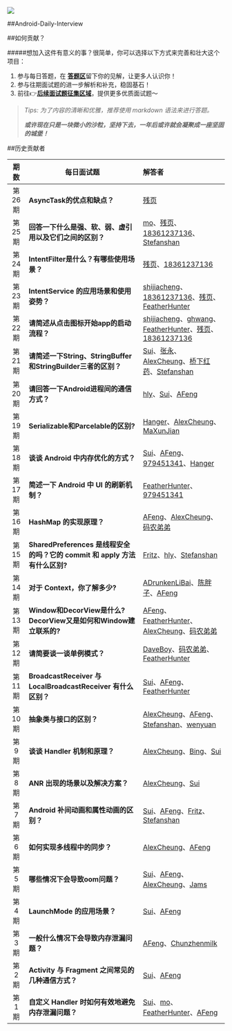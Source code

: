 
![](https://github.com/Moosphan/Android-Daily-Interview/blob/37a5fe557c05746401211994cafe5b4a8f6c35e9/android-interview/arts/logo.png)

##Android-Daily-Interview

##如何贡献？

#####想加入这件有意义的事？很简单，你可以选择以下方式来完善和壮大这个项目：

1. 参与每日答题，在 [**答题区**](https://github.com/Moosphan/Android-Daily-Interview/issues)留下你的见解，让更多人认识你！
2. 参与往期面试题的进一步解析和补充，稳固基石！
3. 前往👉[**后续面试题征集区域**](https://github.com/Moosphan/Android-Daily-Interview/issues/20)，提供更多优质面试题～

> *Tips: 为了内容的清晰和优雅，推荐使用 markdown 语法来进行答题。*
>
> ***或许现在只是一块微小的沙粒，坚持下去，一年后或许就会凝聚成一座坚固的城堡！***

##历史贡献者

| 期数 | 每日面试题                                                   | 解答者                                   |
| :-------: | ------------------------------------------------------------ | :----------------------------------------------------------- |
| 第26期 | **AsyncTask的优点和缺点？** | [残页](https://github.com/canyie) |
| 第25期 | **回答一下什么是强、软、弱、虚引用以及它们之间的区别？** | [mo](https://github.com/moz1q1)、[残页](https://github.com/canyie)、[18361237136](https://github.com/18361237136)、[Stefanshan](https://github.com/StefanShan) |
| 第24期 | **IntentFilter是什么？有哪些使用场景？** | [残页](https://github.com/canyie)、[18361237136](https://github.com/18361237136) |
| 第23期 | **IntentService 的应用场景和使用姿势？** | [shijiacheng](https://github.com/shijiacheng)、[18361237136](https://github.com/18361237136)、[残页](https://github.com/canyie)、[FeatherHunter](https://github.com/FeatherHunter) |
| 第22期 | **请简述从点击图标开始app的启动流程？** | [shijiacheng](https://github.com/shijiacheng)、[ghwang](https://github.com/429329513wanting)、[FeatherHunter](https://github.com/FeatherHunter)、[残页](https://github.com/canyie)、[18361237136](https://github.com/18361237136) |
| 第21期 | **请简述一下String、StringBuffer和StringBuilder三者的区别？** | [Sui](https://github.com/Ssuiyingsen)、[张永](https://github.com/SHPDZY)、[AlexCheung](https://github.com/Alex-Cin)、[桥下红药](https://github.com/dingyong666)、[Stefanshan](https://github.com/StefanShan) |
| 第20期 | **请回答一下Android进程间的通信方式？**  | [hly](https://github.com/leon5458)、[Sui](https://github.com/Ssuiyingsen)、[AFeng](https://github.com/Moosphan) |
| 第19期 | **Serializable和Parcelable的区别?**  | [Hanger](https://github.com/q514414232)、[AlexCheung](https://github.com/Alex-Cin)、[MaXunJian](https://github.com/maxunjian) |
| 第18期 | **谈谈 Android 中内存优化的方式？**  | [Sui](https://github.com/Ssuiyingsen)、[AFeng](https://github.com/Moosphan)、[979451341](https://github.com/979451341)、[Hanger](https://github.com/q514414232) |
| 第17期 | **简述一下 Android 中 UI 的刷新机制？**  | [FeatherHunter](https://github.com/FeatherHunter)、[979451341](https://github.com/979451341) |
| 第16期 | **HashMap 的实现原理？**  | [AFeng](https://github.com/Moosphan)、[AlexCheung](https://github.com/Alex-Cin)、[码农弟弟](https://github.com/manondidi) |
| 第15期 | **SharedPreferences 是线程安全的吗？它的 commit 和 apply 方法有什么区别?**  | [Fritz](https://github.com/Fritz-Xu)、[hly](https://github.com/leon5458)、[Stefanshan](https://github.com/StefanShan) |
| 第14期 | **对于 Context，你了解多少?**  | [ADrunkenLiBai](https://github.com/ADrunkenLiBai)、[陈胖子](https://github.com/603751448)、[AFeng](https://github.com/Moosphan) |
| 第13期 | **Window和DecorView是什么?DecorView又是如何和Window建立联系的?**  | [AFeng](https://github.com/Moosphan)、[FeatherHunter](https://github.com/FeatherHunter)、[AlexCheung](https://github.com/Alex-Cin)、[码农弟弟](https://github.com/manondidi) |
| 第12期 | **请简要谈一谈单例模式？**                                   | [DaveBoy](https://github.com/DaveBoy)、[码农弟弟](https://github.com/manondidi)、[FeatherHunter](https://github.com/FeatherHunter) |
| 第11期 | **BroadcastReceiver 与 LocalBroadcastReceiver 有什么区别？** | [Sui](https://github.com/Ssuiyingsen)、[AFeng](https://github.com/Moosphan)、[FeatherHunter](https://github.com/FeatherHunter) |
| 第10期 | **抽象类与接口的区别？**                                     | [AlexCheung](https://github.com/Alex-Cin)、[AFeng](https://github.com/Moosphan)、[Stefanshan](https://github.com/StefanShan)、[wenyuan](https://github.com/wenyuan1104) |
| 第9期  | **谈谈 Handler 机制和原理？**                                | [AlexCheung](https://github.com/Alex-Cin)、[Bing](https://github.com/chengmouren)、[Sui](https://github.com/Ssuiyingsen) |
| 第8期  | **ANR 出现的场景以及解决方案？**                             | [AlexCheung](https://github.com/Alex-Cin)、[Sui](https://github.com/Ssuiyingsen) |
| 第7期  | **Android 补间动画和属性动画的区别？**                       | [Sui](https://github.com/Ssuiyingsen)、[AFeng](https://github.com/Moosphan)、[Fritz](https://github.com/Fritz-Xu)、[Stefanshan](https://github.com/StefanShan) |
| 第6期  | **如何实现多线程中的同步？**                                 | [AlexCheung](https://github.com/Alex-Cin)、[AFeng](https://github.com/Moosphan) |
| 第5期  | **哪些情况下会导致oom问题？**                                | [Sui](https://github.com/Ssuiyingsen)、[AFeng](https://github.com/Moosphan)、[AlexCheung](https://github.com/Alex-Cin)、[Jams](https://github.com/jamsgithub) |
| 第4期  | **LaunchMode 的应用场景？**                                  | [Sui](https://github.com/Ssuiyingsen)、[AFeng](https://github.com/Moosphan) |
| 第3期  | **一般什么情况下会导致内存泄漏问题？**                       | [AFeng](https://github.com/Moosphan)、[Chunzhenmilk](https://github.com/chunzhenmilk) |
| 第2期  | **Activity 与 Fragment 之间常见的几种通信方式？**            | [Sui](https://github.com/Ssuiyingsen)、[AFeng](https://github.com/Moosphan) |
| 第1期  | **自定义 Handler 时如何有效地避免内存泄漏问题？**            | [Sui](https://github.com/Ssuiyingsen)、[mo](https://github.com/moz1q1)、[FeatherHunter](https://github.com/FeatherHunter)、[AFeng](https://github.com/Moosphan) |

